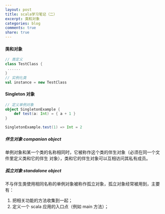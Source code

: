 ```yaml
---
layout: post
title: scala学习笔记（二）
excerpt: 类和对象
categories: blog
comments: true
share: true
---
```


#### 类和对象

```scala
// 类定义
class TestClass {
 ......
}
// 实例化类
val instance = new TestClass
```

#### Singleton 对象

```scala
// 定义单例对象
object SingletonExample {
    def test(a: Int) = { a + 1 }
}

SingletonExample.test(1) => Int = 2
```

##### 伴生对象 companion object

单例对象和某一个类的名称相同时，它被称作这个类的伴生对象（必须在同一个文件里定义类和它的伴生
对象），类和它的伴生对象可以互相访问其私有成员。

##### 孤立对象 standalone object

不与伴生类使用相同名称的单例对象被称作孤立对象，孤立对象经常被用到，主要有：

1. 把相关功能的方法收集到一起；
2. 定义一个 scala 应用的入口点（例如 main 方法）；


